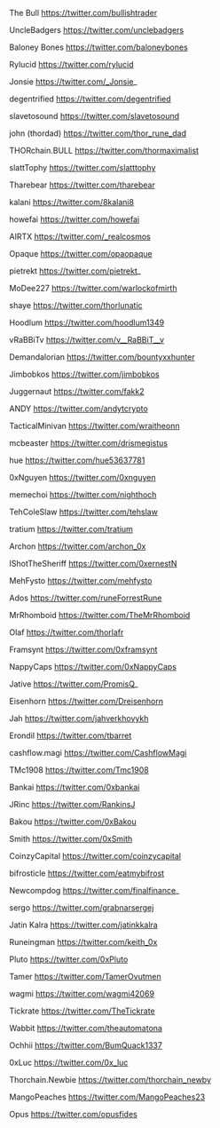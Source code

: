 The Bull
https://twitter.com/bullishtrader

UncleBadgers
https://twitter.com/unclebadgers

Baloney Bones
https://twitter.com/baloneybones

Rylucid
https://twitter.com/rylucid

Jonsie
https://twitter.com/_Jonsie_

degentrified
https://twitter.com/degentrified

slavetosound
https://twitter.com/slavetosound

john (thordad)
https://twitter.com/thor_rune_dad

THORchain.BULL
https://twitter.com/thormaximalist

slattTophy
https://twitter.com/slatttophy

Tharebear
https://twitter.com/tharebear

kalani
https://twitter.com/8kalani8

howefai
https://twitter.com/howefai

AIRTX
https://twitter.com/_realcosmos

Opaque
https://twitter.com/opaopaque

pietrekt
https://twitter.com/pietrekt_

MoDee227
https://twitter.com/warlockofmirth

shaye
https://twitter.com/thorlunatic

Hoodlum
https://twitter.com/hoodlum1349

vRaBBiTv
https://twitter.com/v__RaBBiT__v

Demandalorian
https://twitter.com/bountyxxhunter

Jimbobkos
https://twitter.com/jimbobkos

Juggernaut
https://twitter.com/fakk2

ANDY
https://twitter.com/andytcrypto

TacticalMinivan
https://twitter.com/wraitheonn

mcbeaster
https://twitter.com/drismegistus

hue
https://twitter.com/hue53637781

0xNguyen
https://twitter.com/0xnguyen

memechoi
https://twitter.com/nighthoch

TehColeSlaw
https://twitter.com/tehslaw

tratium
https://twitter.com/tratium

Archon
https://twitter.com/archon_0x

IShotTheSheriff
https://twitter.com/0xernestN



MehFysto
https://twitter.com/mehfysto

Ados
https://twitter.com/runeForrestRune

MrRhomboid
https://twitter.com/TheMrRhomboid

Olaf
https://twitter.com/thorlafr

Framsynt
https://twitter.com/0xframsynt

NappyCaps
https://twitter.com/0xNappyCaps

Jative
https://twitter.com/PromisQ_

Eisenhorn
https://twitter.com/Dreisenhorn

Jah
https://twitter.com/jahverkhovykh

Erondil
https://twitter.com/tbarret

cashflow.magi
https://twitter.com/CashflowMagi

TMc1908
https://twitter.com/Tmc1908

Bankai
https://twitter.com/0xbankai

JRinc
https://twitter.com/RankinsJ

Bakou
https://twitter.com/0xBakou

Smith
https://twitter.com/0xSmith

CoinzyCapital
https://twitter.com/coinzycapital

bifrosticle
https://twitter.com/eatmybifrost

Newcompdog
https://twitter.com/finalfinance_

sergo
https://twitter.com/grabnarsergej

Jatin Kalra
https://twitter.com/jatinkkalra

Runeingman
https://twitter.com/keith_0x

Pluto
https://twitter.com/0xPluto

Tamer
https://twitter.com/TamerOvutmen

wagmi
https://twitter.com/wagmi42069

Tickrate
https://twitter.com/TheTickrate

Wabbit
https://twitter.com/theautomatona

Ochhii
https://twitter.com/BumQuack1337

0xLuc
https://twitter.com/0x_luc

Thorchain.Newbie
https://twitter.com/thorchain_newby

MangoPeaches
https://twitter.com/MangoPeaches23

Opus
https://twitter.com/opusfides